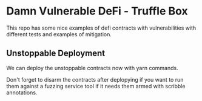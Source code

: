 # Damn Vulnerable DeFi - Truffle Box

This repo has some nice examples of defi contracts with vulnerabilities with different tests and examples of mitigation.

## Unstoppable Deployment

We can deploy the unstoppable contracts now with yarn commands.

Don't forget to disarm the contracts after deplopying if you want to run them against a fuzzing service tool if it needs them armed with scribble annotations.